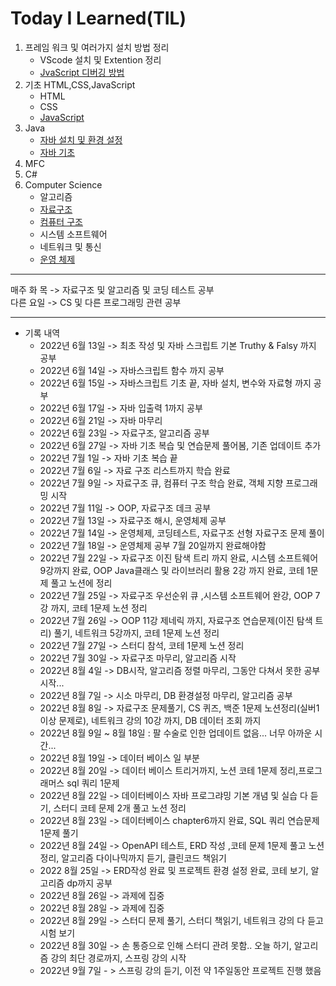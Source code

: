# Today I Learned(TIL)
1. 프레임 워크 및 여러가지 설치 방법 정리
    * VScode 설치 및 Extention 정리
    * [JvaScript 디버깅 방법](./VSCode/JavaScrptDebuggin.md)
2. 기초 HTML,CSS,JavaScript
    * HTML
    * CSS
    * [JavaScript](./%EA%B8%B0%EC%B4%88%20HTML%2CCSS%2CJavaScript/JavaScript/JavaScript.md)
3. Java
    * [자바 설치 및 환경 설정](./Java/JavaSetting.md)
    * [자바 기초](./Java/Java.md)
4. MFC
5. C#
6. Computer Science
    * 알고리즘
    * [자료구조](./Computer%20Science/Data%20Structure/Data%20Structure.md)
    * [컴퓨터 구조](./Computer%20Science/Computer%20Architecture/Computer%20Architecture.md)
    * 시스템 소프트웨어
    * 네트워크 및 통신
    * [운영 체제](./Computer%20Science/Operating%20System/OperatingSystem.md)

***
매주 화 목 ->  자료구조 및 알고리즘 및 코딩 테스트 공부</br>
다른 요일 -> CS 및 다른 프로그래밍 관련 공부
***
* 기록 내역 
    - 2022년 6월 13일 ->  최초 작성 및 자바 스크립트 기본 Truthy & Falsy 까지 공부
    - 2022년 6월 14일 ->  자바스크립트 함수 까지 공부
    - 2022년 6월 15일 ->  자바스크립트 기초 끝, 자바 설치, 변수와 자료형 까지 공부
    - 2022년 6월 17일 -> 자바 입출력 1까지 공부
    - 2022년 6월 21일 -> 자바 마무리
    - 2022년 6월 23일 -> 자료구조, 알고리즘 공부
    - 2022년 6월 27일 -> 자바 기초 복습 및 연습문제 풀어봄, 기존 업데이트 추가
    - 2022년 7월 1일 -> 자바 기초 복습 끝 
    - 2022년 7월 6일 -> 자료 구조 리스트까지 학습 완료
    - 2022년 7월 9일 -> 자료구조 큐, 컴퓨터 구조 학습 완료, 객체 지향 프로그래밍 시작
    - 2022년 7월 11일 -> OOP, 자료구조 데크 공부
    - 2022년 7월 13일 -> 자료구조 해시, 운영체제 공부
    - 2022년 7월 14일 -> 운영체제, 코딩테스트, 자료구조 선형 자료구조 문제 풀이
    - 2022년 7월 18일 -> 운영체제 공부 7월 20일까지 완료해야함
    - 2022년 7월 22일 -> 자료구조 이진 탐색 트리 까지 완료, 시스템 소프트웨어 9강까지 완료, OOP Java클래스 및 라이브러리 활용 2강 까지 완료, 코테 1문제 풀고 노션에 정리
    - 2022년 7월 25일 -> 자료구조 우선순위 큐 ,시스템 소프트웨어 완강, OOP 7강 까지, 코테 1문제 노션 정리
    - 2022년 7월 26일 -> OOP 11강 제네릭 까지, 자료구조 연습문제(이진 탐색 트리) 풀기, 네트워크 5강까지, 코테 1문제 노션 정리
    - 2022년 7월 27일 -> 스터디 참석, 코테 1문제 노션 정리
    - 2022년 7월 30일 -> 자료구조 마무리, 알고리즘 시작
    - 2022년 8월 4일 -> DB시작, 알고리즘 정렬 마무리, 그동안 다쳐서 못한 공부 시작...
    - 2022년 8월 7일 -> 시소 마무리, DB 환경설정 마무리, 알고리즘 공부
    - 2022년 8월 8일 -> 자료구조 문제풀기, CS 퀴즈, 백준 1문제 노션정리(실버1 이상 문제로), 네트워크 강의 10강 까지, DB 데이터 조회 까지
    - 2022년 8월 9일 ~ 8월 18일 : 팔 수술로 인한 업데이트 없음... 너무 아까운 시간...
    - 2022년 8월 19일 -> 데이터 베이스 일 부분
    - 2022년 8월 20일 -> 데이터 베이스 트리거까지, 노션 코테 1문제 정리,프로그래머스 sql 쿼리 1문제
    - 2022년 8월 22일 -> 데이터베이스 자바 프로그랴밍 기본 개념 및 실습 다 듣기, 스터디 코테 문제 2개 풀고 노션 정리
    - 2022년 8월 23일 -> 데이터베이스 chapter6까지 완료, SQL 쿼리 연습문제 1문제 풀기
    - 2022년 8월 24일 -> OpenAPI 테스트, ERD 작성 ,코테 문제 1문제 풀고 노션 정리, 알고리즘 다이나믹까지 듣기, 클린코드 책읽기
    - 2022 8월 25일 -> ERD작성 완료 및 프로젝트 환경 설정 완료, 코테 보기, 알고리즘 dp까지 공부
    - 2022년 8월 26일 -> 과제에 집중
    - 2022년 8월 28일 -> 과제에 집중
    - 2022년 8월 29일 -> 스터디 문제 풀기, 스터디 책읽기, 네트워크 강의 다 듣고 시험 보기
    - 2022년 8월 30일 -> 손 통증으로 인해 스터디 관려 못함.. 오늘 하기, 알고리즘 강의 최단 경로까지, 스프링 강의 시작
    - 2022년 9월 7일 - > 스프링 강의 듣기, 이전 약 1주일동안 프로젝트 진행 했음